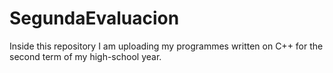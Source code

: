 # SegundaEvaluacion
Inside this repository I am uploading my programmes written on C++ for the second term of my high-school year.
